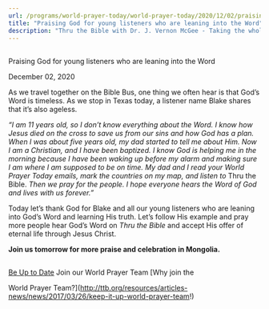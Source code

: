 ```yaml
---
url: /programs/world-prayer-today/world-prayer-today/2020/12/02/praising-god-for-young-listeners-who-are-leaning-into-the-word
title: "Praising God for young listeners who are leaning into the Word"
description: "Thru the Bible with Dr. J. Vernon McGee - Taking the whole Word to the whole world"
---
```







## 
 Praising God for young listeners who are leaning into the Word


December 02, 2020




As we travel together on the Bible Bus, one thing we often hear is that God’s Word is timeless. As we stop in Texas today, a listener name Blake shares that it’s also ageless.

*“I am 11 years old, so I don’t know everything about the Word. I know how Jesus died on the cross to save us from our sins and how God has a plan. When I was about five years old, my dad started to tell me about Him. Now I am a Christian, and I have been baptized. I know God is helping me in the morning because I have been waking up before my alarm and making sure I am where I am supposed to be on time. My dad and I read your World Prayer Today emails, mark the countries on my map, and listen to* Thru the Bible. *Then we pray for the people. I hope everyone hears the Word of God and lives with us forever.”*

Today let’s thank God for Blake and all our young listeners who are leaning into God’s Word and learning His truth. Let’s follow His example and pray more people hear God’s Word on *Thru the Bible* and accept His offer of eternal life through Jesus Christ.

**Join us tomorrow for more praise and celebration in Mongolia.**







## 




[Be Up to Date](http://feeds.feedburner.com/WorldPrayerToday "World Prayer Today RSS Feed")
Join our World Prayer Team
[Why join the  

World Prayer Team?](http://ttb.org/resources/articles-news/news/2017/03/26/keep-it-up-world-prayer-team!)




